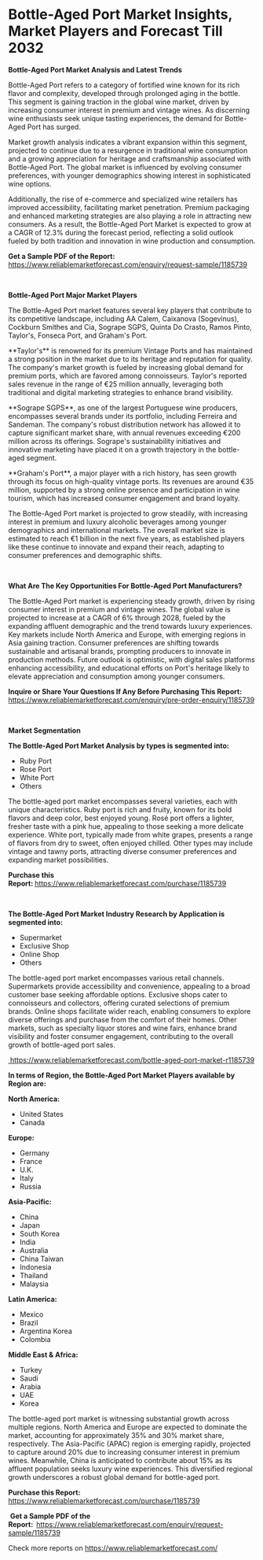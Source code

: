 <p><h1>Bottle-Aged Port Market Insights, Market Players and Forecast Till 2032</h1></p><p><strong>Bottle-Aged Port Market Analysis and Latest Trends</strong></p>
<p><p>Bottle-Aged Port refers to a category of fortified wine known for its rich flavor and complexity, developed through prolonged aging in the bottle. This segment is gaining traction in the global wine market, driven by increasing consumer interest in premium and vintage wines. As discerning wine enthusiasts seek unique tasting experiences, the demand for Bottle-Aged Port has surged.</p><p>Market growth analysis indicates a vibrant expansion within this segment, projected to continue due to a resurgence in traditional wine consumption and a growing appreciation for heritage and craftsmanship associated with Bottle-Aged Port. The global market is influenced by evolving consumer preferences, with younger demographics showing interest in sophisticated wine options.</p><p>Additionally, the rise of e-commerce and specialized wine retailers has improved accessibility, facilitating market penetration. Premium packaging and enhanced marketing strategies are also playing a role in attracting new consumers. As a result, the Bottle-Aged Port Market is expected to grow at a CAGR of 12.3% during the forecast period, reflecting a solid outlook fueled by both tradition and innovation in wine production and consumption.</p></p>
<p><strong>Get a Sample PDF of the Report:&nbsp;</strong> <a href="https://www.reliablemarketforecast.com/enquiry/request-sample/1185739?utm_campaign=1900&utm_medium=2&utm_source=Github&utm_content=ia&utm_term=11012025&utm_id=bottle-aged-port">https://www.reliablemarketforecast.com/enquiry/request-sample/1185739</a></p>
<p>&nbsp;</p>
<p><strong>Bottle-Aged Port Major Market Players</strong></p>
<p><p>The Bottle-Aged Port market features several key players that contribute to its competitive landscape, including AA Calem, Caixanova (Sogevinus), Cockburn Smithes and Cia, Sogrape SGPS, Quinta Do Crasto, Ramos Pinto, Taylor's, Fonseca Port, and Graham's Port. </p><p>**Taylor's** is renowned for its premium Vintage Ports and has maintained a strong position in the market due to its heritage and reputation for quality. The company's market growth is fueled by increasing global demand for premium ports, which are favored among connoisseurs. Taylor's reported sales revenue in the range of €25 million annually, leveraging both traditional and digital marketing strategies to enhance brand visibility.</p><p>**Sogrape SGPS**, as one of the largest Portuguese wine producers, encompasses several brands under its portfolio, including Ferreira and Sandeman. The company's robust distribution network has allowed it to capture significant market share, with annual revenues exceeding €200 million across its offerings. Sogrape's sustainability initiatives and innovative marketing have placed it on a growth trajectory in the bottle-aged segment.</p><p>**Graham's Port**, a major player with a rich history, has seen growth through its focus on high-quality vintage ports. Its revenues are around €35 million, supported by a strong online presence and participation in wine tourism, which has increased consumer engagement and brand loyalty.</p><p>The Bottle-Aged Port market is projected to grow steadily, with increasing interest in premium and luxury alcoholic beverages among younger demographics and international markets. The overall market size is estimated to reach €1 billion in the next five years, as established players like these continue to innovate and expand their reach, adapting to consumer preferences and demographic shifts.</p></p>
<p>&nbsp;</p>
<p><strong>What Are The Key Opportunities For Bottle-Aged Port Manufacturers?</strong></p>
<p><p>The Bottle-Aged Port market is experiencing steady growth, driven by rising consumer interest in premium and vintage wines. The global value is projected to increase at a CAGR of 6% through 2028, fueled by the expanding affluent demographic and the trend towards luxury experiences. Key markets include North America and Europe, with emerging regions in Asia gaining traction. Consumer preferences are shifting towards sustainable and artisanal brands, prompting producers to innovate in production methods. Future outlook is optimistic, with digital sales platforms enhancing accessibility, and educational efforts on Port's heritage likely to elevate appreciation and consumption among younger consumers.</p></p>
<p><strong>Inquire or Share Your Questions If Any Before Purchasing This Report:</strong> <a href="https://www.reliablemarketforecast.com/enquiry/pre-order-enquiry/1185739?utm_campaign=1900&utm_medium=2&utm_source=Github&utm_content=ia&utm_term=11012025&utm_id=bottle-aged-port">https://www.reliablemarketforecast.com/enquiry/pre-order-enquiry/1185739</a></p>
<p>&nbsp;</p>
<p><strong>Market Segmentation</strong></p>
<p><strong>The Bottle-Aged Port Market Analysis by types is segmented into:</strong></p>
<p><ul><li>Ruby Port</li><li>Rose Port</li><li>White Port</li><li>Others</li></ul></p>
<p><p>The bottle-aged port market encompasses several varieties, each with unique characteristics. Ruby port is rich and fruity, known for its bold flavors and deep color, best enjoyed young. Rosé port offers a lighter, fresher taste with a pink hue, appealing to those seeking a more delicate experience. White port, typically made from white grapes, presents a range of flavors from dry to sweet, often enjoyed chilled. Other types may include vintage and tawny ports, attracting diverse consumer preferences and expanding market possibilities.</p></p>
<p><strong>Purchase this Report:&nbsp;</strong><a href="https://www.reliablemarketforecast.com/purchase/1185739?utm_campaign=1900&utm_medium=2&utm_source=Github&utm_content=ia&utm_term=11012025&utm_id=bottle-aged-port">https://www.reliablemarketforecast.com/purchase/1185739</a></p>
<p>&nbsp;</p>
<p><strong>The Bottle-Aged Port Market Industry Research by Application is segmented into:</strong></p>
<p><ul><li>Supermarket</li><li>Exclusive Shop</li><li>Online Shop</li><li>Others</li></ul></p>
<p><p>The bottle-aged port market encompasses various retail channels. Supermarkets provide accessibility and convenience, appealing to a broad customer base seeking affordable options. Exclusive shops cater to connoisseurs and collectors, offering curated selections of premium brands. Online shops facilitate wider reach, enabling consumers to explore diverse offerings and purchase from the comfort of their homes. Other markets, such as specialty liquor stores and wine fairs, enhance brand visibility and foster consumer engagement, contributing to the overall growth of bottle-aged port sales.</p></p>
<p><a href="https://www.reliablemarketforecast.com/bottle-aged-port-market-r1185739?utm_campaign=1900&utm_medium=2&utm_source=Github&utm_content=ia&utm_term=11012025&utm_id=bottle-aged-port">&nbsp;https://www.reliablemarketforecast.com/bottle-aged-port-market-r1185739</a></p>
<p><strong>In terms of Region, the Bottle-Aged Port Market Players available by Region are:</strong></p>
<p>
    <p> <strong> North America: </strong>
        <ul>
            <li>United States</li>
            <li>Canada</li>
        </ul>
        </p> 
    <p> <strong> Europe: </strong>
        <ul>
            <li>Germany</li>
            <li>France</li>
            <li>U.K.</li>
            <li>Italy</li>
            <li>Russia</li>
        </ul>
        </p> 
    <p> <strong> Asia-Pacific: </strong>
        <ul>
            <li>China</li>
            <li>Japan</li>
            <li>South Korea</li>
            <li>India</li>
            <li>Australia</li>
            <li>China Taiwan</li>
            <li>Indonesia</li>
            <li>Thailand</li>
            <li>Malaysia</li>
        </ul>
        </p> 
    <p> <strong> Latin America: </strong>
        <ul>
            <li>Mexico</li>
            <li>Brazil</li>
            <li>Argentina Korea</li>
            <li>Colombia</li>
        </ul>
        </p> 
    <p> <strong> Middle East & Africa: </strong>
        <ul>
            <li>Turkey</li>
            <li>Saudi</li>
            <li>Arabia</li>
            <li>UAE</li>
            <li>Korea</li>
        </ul>
    </p>
    </p>
<p><p>The bottle-aged port market is witnessing substantial growth across multiple regions. North America and Europe are expected to dominate the market, accounting for approximately 35% and 30% market share, respectively. The Asia-Pacific (APAC) region is emerging rapidly, projected to capture around 20% due to increasing consumer interest in premium wines. Meanwhile, China is anticipated to contribute about 15% as its affluent population seeks luxury wine experiences. This diversified regional growth underscores a robust global demand for bottle-aged port.</p></p>
<p><strong>Purchase this Report: </strong><a href="https://www.reliablemarketforecast.com/purchase/1185739?utm_campaign=1900&utm_medium=2&utm_source=Github&utm_content=ia&utm_term=11012025&utm_id=bottle-aged-port">https://www.reliablemarketforecast.com/purchase/1185739</a></p>
<p>&nbsp;<strong>Get a Sample PDF of the Report:&nbsp;&nbsp;</strong><a href="https://www.reliablemarketforecast.com/enquiry/request-sample/1185739?utm_campaign=1900&utm_medium=2&utm_source=Github&utm_content=ia&utm_term=11012025&utm_id=bottle-aged-port">https://www.reliablemarketforecast.com/enquiry/request-sample/1185739</a></p>
<p><strong></strong></p>
<p>Check more reports on <a href="https://www.reliablemarketforecast.com/?utm_campaign=1900&utm_medium=2&utm_source=Github&utm_content=ia&utm_term=11012025&utm_id=bottle-aged-port">https://www.reliablemarketforecast.com/</a></p>